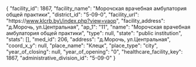 {
    "facility_id": 1867,
    "facility_name": "Морочская врачебная амбулатория общей практики",
    "district_id": "5-09-0",
    "facility_url": "https:\/\/www.klcrb.by\/index.php?view=vaop",
    "facility_address": "д.Морочь, ул.Центральная",
    "ap_1": "11",
    "name": "Морочская врачебная амбулатория общей практики",
    "type": null,
    "state": "public institution",
    "stats": [],
    "med_id": 206,
    "address": "д.Морочь, ул.Центральная",
    "coord_x_y": null,
    "place_name": "Клецк",
    "place_type": "city",
    "year_of_closing": null,
    "year_of_opening": "0",
    "healthcare_facility_key": 1867,
    "administrative_division_id": "5-09-0"
}